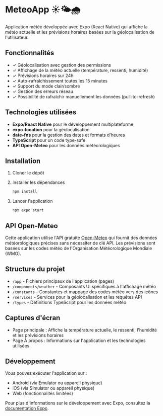 # MeteoApp ☀️🌤️🌧️

Application météo développée avec Expo (React Native) qui affiche la météo actuelle et les prévisions horaires basées sur la géolocalisation de l'utilisateur.

## Fonctionnalités

- ✓ Géolocalisation avec gestion des permissions
- ✓ Affichage de la météo actuelle (température, ressenti, humidité)
- ✓ Prévisions horaires sur 24h
- ✓ Auto-rafraîchissement toutes les 15 minutes
- ✓ Support du mode clair/sombre
- ✓ Gestion des erreurs réseau
- ✓ Possibilité de rafraîchir manuellement les données (pull-to-refresh)

## Technologies utilisées

- **Expo/React Native** pour le développement multiplateforme
- **expo-location** pour la géolocalisation
- **date-fns** pour la gestion des dates et formats d'heures
- **TypeScript** pour un code type-safe
- **API Open-Meteo** pour les données météorologiques

## Installation

1. Cloner le dépôt

2. Installer les dépendances

   ```bash
   npm install
   ```

3. Lancer l'application

   ```bash
   npx expo start
   ```

## API Open-Meteo

Cette application utilise l'API gratuite [Open-Meteo](https://open-meteo.com/) qui fournit des données météorologiques précises sans nécessiter de clé API. Les prévisions sont basées sur les codes météo de l'Organisation Météorologique Mondiale (WMO).

## Structure du projet

- `/app` - Fichiers principaux de l'application (pages)
- `/components/weather` - Composants UI spécifiques à l'affichage météo
- `/constants` - Constantes et mappage des codes météo vers des icônes
- `/services` - Services pour la géolocalisation et les requêtes API
- `/types` - Définitions TypeScript pour les données météo

## Captures d'écran

- Page principale : Affiche la température actuelle, le ressenti, l'humidité et les prévisions horaires
- Page À propos : Informations sur l'application et les technologies utilisées

## Développement

Vous pouvez exécuter l'application sur :
- Android (via Emulator ou appareil physique)
- iOS (via Simulator ou appareil physique)
- Web (fonctionnalités limitées)

Pour plus d'informations sur le développement avec Expo, consultez la [documentation Expo](https://docs.expo.dev/).
